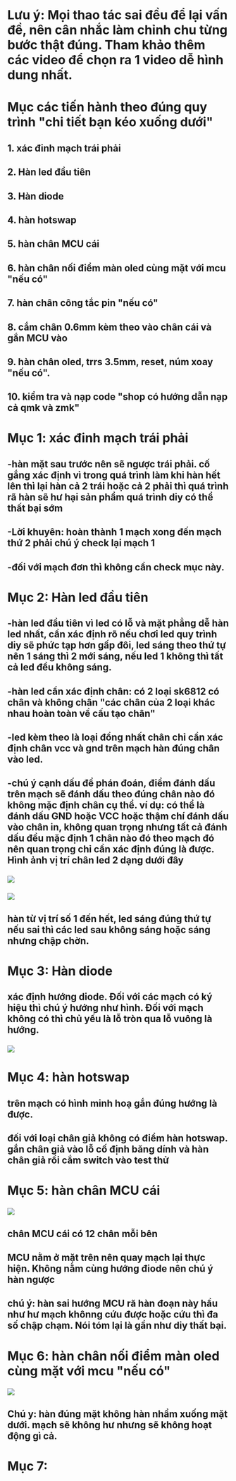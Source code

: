 # Lưu ý: Mọi thao tác sai đều để lại vấn đề, nên cân nhắc làm chỉnh chu từng bước thật đúng. Tham khảo thêm các video để chọn ra 1 video dễ hình dung nhất.
# Mục các tiến hành theo đúng quy trình "chi tiết bạn kéo xuống dưới"
## 1. xác đinh mạch trái phải
## 2. Hàn led đầu tiên
## 3. Hàn diode
## 4. hàn hotswap
## 5. hàn chân MCU cái
## 6. hàn chân nối điểm màn oled cùng mặt với mcu "nếu có"
## 7. hàn chân công tắc pin "nếu có"
## 8. cắm chân 0.6mm kèm theo vào chân cái và gắn MCU vào
## 9. hàn chân oled, trrs 3.5mm, reset, núm xoay "nếu có".
## 10. kiểm tra và nạp code "shop có hướng dẫn nạp cả qmk và zmk"

# Mục 1: xác đinh mạch trái phải
## -hàn mặt sau trước nên sẽ ngược trái phải. cố gắng xác định vì trong quá trình làm khi hàn hết lên thì lại hàn cả 2 trái hoặc cả 2 phải thì quá trình rã hàn sẽ hư hại sản phẩm quá trình diy có thể thất bại sớm
## -Lời khuyên: hoàn thành 1 mạch xong đến mạch thứ 2 phải chú ý check lại mạch 1
## -đối với mạch đơn thì không cần check mục này.
# Mục 2: Hàn led đầu tiên
## -hàn led đầu tiên vì led có lỗ và mặt phẳng dễ hàn led nhất, cần xác định rõ nếu chơi led quy trình diy sẽ phức tạp hơn gấp đôi, led sáng theo thứ tự nên 1 sáng thì 2 mới sáng, nếu led 1 không thì tất cả led đều không sáng.
## -hàn led cần xác định chân: có 2 loại sk6812 có chân và không chân "các chân của 2 loại khác nhau hoàn toàn về cấu tạo chân"
## -led kèm theo là loại đồng nhất chân chỉ cần xác định chân vcc và gnd trên mạch hàn đúng chân vào led.
## -chú ý cạnh dấu để phán đoán, điểm đánh dấu trên mạch sẽ đánh dấu theo đúng chân nào đó không mặc định chân cụ thể. ví dụ: có thể là đánh dấu GND hoặc VCC hoặc thậm chí đánh dấu vào chân in, không quan trọng nhưng tất cả đánh dấu đều mặc định 1 chân nào đó theo mạch đó nên quan trọng chỉ cần xác định đúng là được. Hình ảnh vị trí chân led 2 dạng dưới đây

  ### <img src="https://i.imgur.com/jXz37cf.png">
  ### <img src="https://i.imgur.com/rBJCOe1.png">
## hàn từ vị trí số 1 đến hết, led sáng đúng thứ tự nếu sai thì các led sau không sáng hoặc sáng nhưng chập chờn.
# Mục 3: Hàn diode
## xác định hướng diode. Đối với các mạch có ký hiệu thì chú ý hướng như hình. Đối với mạch không có thì chủ yếu là lỗ tròn qua lỗ vuông là hướng.
   ### <img src="https://i.imgur.com/BYdDaLz.png">
# Mục 4: hàn hotswap
## trên mạch có hình minh hoạ gắn đúng hướng là được.
## đối với loại chân giả không có điểm hàn hotswap. gắn chân giả vào lỗ cố định băng dính và hàn chân giả rồi cắm switch vào test thử
# Mục 5: hàn chân MCU cái
### <img src="https://i.imgur.com/jj9xJQ7.jpg">
## chân MCU cái có 12 chân mỗi bên
## MCU nằm ở mặt trên nên quay mạch lại thực hiện. Không nằm cùng hướng điode nên chú ý hàn ngược
## chú ý: hàn sai hướng MCU rã hàn đoạn này hầu như hư mạch khônng cứu được hoặc cứu thì đa số chập chạm. Nói tóm lại là gần như diy thất bại.
# Mục 6: hàn chân nối điểm màn oled cùng mặt với mcu "nếu có"
### <img src="https://i.imgur.com/VkqYA7O.jpg">
## Chú y: hàn đúng mặt không hàn nhầm xuống mặt dưới. mạch sẽ không hư nhưng sẽ không hoạt động gì cả.
# Mục 7: 
